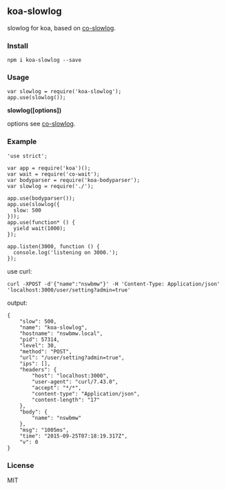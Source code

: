 ## koa-slowlog

slowlog for koa, based on [co-slowlog](https://github.com/nswbmw/co-slowlog).

### Install

```
npm i koa-slowlog --save
```

### Usage

```
var slowlog = require('koa-slowlog');
app.use(slowlog());
```

**slowlog([options])**

options see [co-slowlog](https://github.com/nswbmw/co-slowlog).

### Example

```
'use strict';
 
var app = require('koa')();
var wait = require('co-wait');
var bodyparser = require('koa-bodyparser');
var slowlog = require('./');
 
app.use(bodyparser());
app.use(slowlog({
  slow: 500
}));
app.use(function* () {
  yield wait(1000);
});
 
app.listen(3000, function () {
  console.log('listening on 3000.');
});
```

use curl:

```
curl -XPOST -d'{"name":"nswbmw"}' -H 'Content-Type: Application/json' 'localhost:3000/user/setting?admin=true'
```

output:

```
{
    "slow": 500,
    "name": "koa-slowlog",
    "hostname": "nswbmw.local",
    "pid": 57314,
    "level": 30,
    "method": "POST",
    "url": "/user/setting?admin=true",
    "ips": [],
    "headers": {
        "host": "localhost:3000",
        "user-agent": "curl/7.43.0",
        "accept": "*/*",
        "content-type": "Application/json",
        "content-length": "17"
    },
    "body": {
        "name": "nswbmw"
    },
    "msg": "1005ms",
    "time": "2015-09-25T07:18:19.317Z",
    "v": 0
}
```

### License

MIT